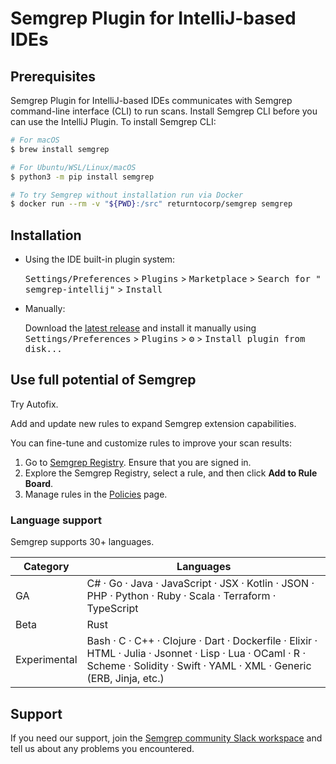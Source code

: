 <!-- Plugin description -->

# Semgrep Plugin for IntelliJ-based IDEs

## Prerequisites

Semgrep Plugin for IntelliJ-based IDEs communicates with Semgrep command-line interface (CLI) to run scans. Install Semgrep CLI before
you can use the IntelliJ Plugin. To install Semgrep CLI:

```sh
# For macOS
$ brew install semgrep

# For Ubuntu/WSL/Linux/macOS
$ python3 -m pip install semgrep

# To try Semgrep without installation run via Docker
$ docker run --rm -v "${PWD}:/src" returntocorp/semgrep semgrep
```

## Installation

- Using the IDE built-in plugin system:

  <kbd>Settings/Preferences</kbd> > <kbd>Plugins</kbd> > <kbd>Marketplace</kbd> > <kbd>Search for "
  semgrep-intellij"</kbd> >
  <kbd>Install</kbd>

- Manually:

  Download the [latest release](https://github.com/returntocorp/semgrep-intellij/releases/latest) and install it
  manually using
  <kbd>Settings/Preferences</kbd> > <kbd>Plugins</kbd> > <kbd>⚙️</kbd> > <kbd>Install plugin from disk...</kbd>

## Use full potential of Semgrep

Try Autofix.

Add and update new rules to expand Semgrep extension capabilities.

You can fine-tune and customize rules to improve your scan results:

1. Go to [Semgrep Registry](https://semgrep.dev/explore). Ensure that you are signed in.
1. Explore the Semgrep Registry, select a rule, and then click **Add to Rule Board**.
1. Manage rules in the [Policies](https://semgrep.dev/orgs/-/board) page.

### Language support

Semgrep supports 30+ languages.

| Category     | Languages                                                                                                                                                                     |
|--------------|-------------------------------------------------------------------------------------------------------------------------------------------------------------------------------|
| GA           | C# · Go · Java · JavaScript · JSX · Kotlin · JSON · PHP · Python · Ruby · Scala · Terraform · TypeScript                                                                      |
| Beta         | Rust                                                                                                                                                                          |
| Experimental | Bash · C · C++ · Clojure · Dart · Dockerfile · Elixir · HTML · Julia · Jsonnet · Lisp · Lua · OCaml · R · Scheme · Solidity · Swift · YAML · XML · Generic (ERB, Jinja, etc.) |

## Support

If you need our support, join the [Semgrep community Slack workspace](https://go.semgrep.dev/slack) and tell us about
any problems you encountered.

<!-- Plugin description end -->
